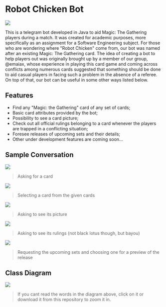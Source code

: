 
# Robot Chicken Bot

![](https://raw.githubusercontent.com/akirakotsugai/mtg-chatbot-java-mvc/d37ab22d3559b81e6e9618f8244f006c26bd6e1c/images/22280.jpeg)


This is a telegram bot developed in Java to aid Magic: The Gathering players during a match. It was created for academic purposes, more specifically as an assignment for a Software Engineering subject.  For those who are wondering where "Robot Chicken" come from, our bot was named after an existing Magic: The Gathering card. The idea of creating a bot to help players out was originally brought up by a member of our group, @emaiax, whose experience in playing this card game and coming across conflicts among numerous cards suggested that something should be done to aid casual players in facing such a problem in the absence of a referee. On top of that, our bot can be useful in some other ways listed below.

## Features

- Find any "Magic: the Gathering" card of any set of cards;
- Basic card attributes provided by the bot;
- Possibility to see a card picture;
- Check out all official rulings belonging to a card whenever the players are trapped in a conflicting situation;
- Foresee releases of upcoming sets and their details;
- Other under development features are coming soon...

## Sample Conversation

![](https://raw.githubusercontent.com/akirakotsugai/mtg-chatbot-java-mvc/master/images/1_introduction_and_card_search.jpeg)
> Asking for a card

![](https://raw.githubusercontent.com/akirakotsugai/mtg-chatbot-java-mvc/master/images/2_card_selected_info_received.jpeg)
>Selecting a card from the given cards

![](https://raw.githubusercontent.com/akirakotsugai/mtg-chatbot-java-mvc/master/images/3_picture_button_pressed_and_picture_received.jpeg)
>Asking to see its picture

![](https://raw.githubusercontent.com/akirakotsugai/mtg-chatbot-java-mvc/master/images/4_rulings_button_pressed_and_rulings_received.jpeg)
>Asking to see its rulings (not black lotus though, but bayou)

![](https://raw.githubusercontent.com/akirakotsugai/mtg-chatbot-java-mvc/master/images/5_upcoming_sets_shown_and_chosen_set_details_received.jpeg)
>Requesting the upcoming sets and choosing one for a preview of the release

## Class Diagram

![](https://raw.githubusercontent.com/akirakotsugai/mtg-chatbot-java-mvc/master/images/robot_chicken_class_diagram.png)
> If you cant read the words in the diagram above, click on it or download it from this repository to zoom it in.




